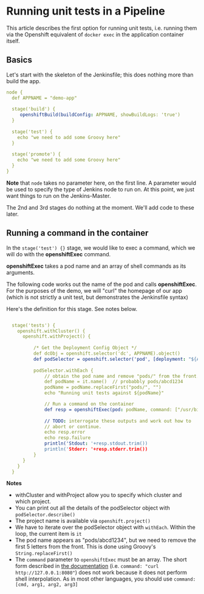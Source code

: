 # Running unit tests in a Pipeline

This article describes the first option for running unit tests,
i.e. running them via the Openshift equivalent of `docker exec`
in the application container itself.

## Basics

Let's start with the skeleton of the Jenkinsfile; this does nothing more
than build the app.

```yaml
node {
  def APPNAME = "demo-app"
  
  stage('build') {
     openshiftBuild(buildConfig: APPNAME, showBuildLogs: 'true')
  }
  
  stage('test') {
    echo "we need to add some Groovy here"
  }
  
  stage('promote') {
    echo "we need to add some Groovy here"
  }
}
```

**Note** that `node` takes no parameter here, on the first line. A parameter
would be used to specify the type of Jenkins node to run on. At this point, 
we just want things to run on the Jenkins-Master.

The 2nd and 3rd stages do nothing at the moment. We'll add code to these later.

## Running a command in the container
In the `stage('test') {}` stage, we would like to exec a command, which we
will do with the **openshiftExec** command.

**openshiftExec** takes a pod name and an array of shell
commands as its arguments.

The following code works out the name of the pod and calls **openshiftExec**.
For the purposes of the demo, we will "curl" the homepage of our app (which
is not strictly a unit test, but demonstrates the Jenkinsfile syntax)

Here's the definition for this stage. See notes below.

```yaml

  stage('tests') {
    openshift.withCluster() {
      openshift.withProject() {
      
          /* Get the Deployment Config Object */
          def dcObj = openshift.selector('dc', APPNAME).object()
          def podSelector = openshift.selector('pod', [deployment: "${APPNAME}-${dcObj.status.latestVersion}"])
          
          podSelector.withEach {
              // obtain the pod name and remove "pods/" from the front.
              def podName = it.name()  // probabbly pods/abcd1234
              podName = podName.replaceFirst("pods/", "")
              echo "Running unit tests against ${podName}"

              // Run a command on the container
              def resp = openshiftExec(pod: podName, command: ["/usr/bin/curl", "http://127.0.0.1:8080/"])
              
              // TODO: interrogate these outputs and work out how to
              // abort or continue.
              echo resp.error
              echo resp.failure
              println('Stdout: '+resp.stdout.trim())
              println('Stderr: '+resp.stderr.trim())
          }
      }
    }
  }
```
**Notes**
* withCluster and withProject allow you to specify which cluster and which
  project.
* You can print out all the details of the podSelector object with 
  `podSelector.describe()`
* The project name is available via `openshift.project()`
* We have to iterate over the podSelector object with `withEach`. Within the
  loop, the current item is `it`
* The pod name appears as "pods/abcd1234", but we need to remove the first 5
  letters from the front. This is done using Groovy's `String.replaceFirst()`
* The `command` parameter to `openshiftExec` must be an array. The short form
  described in 
  [the documentation](https://github.com/openshift/jenkins-plugin#run-openshift-exec)
  (i.e. `command: "curl http://127.0.0.1:8080"`)
  does not work because it does not perform shell interpolation. As in most
  other languages, you should use `command: [cmd, arg1, arg2, arg3]`


